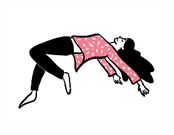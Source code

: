 <div align="center">
  <a rel="noopener nofollow noreferrer" target="_blank" href="https://paveloom.github.io/git/">
    <img
      width="50%"
      src="https://raw.githubusercontent.com/Paveloom/Paveloom/master/levitate.gif"
    >
  </a>
</div>

